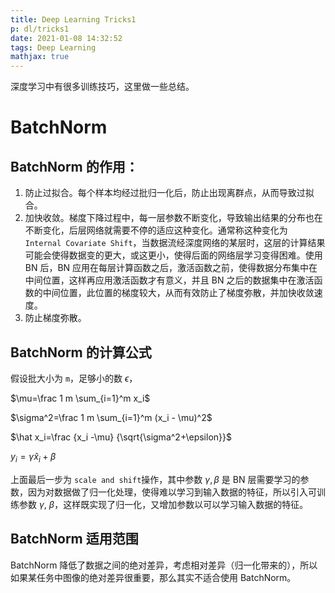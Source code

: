 ```yaml
---
title: Deep Learning Tricks1
p: dl/tricks1
date: 2021-01-08 14:32:52
tags: Deep Learning
mathjax: true
---
```

深度学习中有很多训练技巧，这里做一些总结。
<!-- more -->
# BatchNorm
## BatchNorm 的作用：
1. 防止过拟合。每个样本均经过批归一化后，防止出现离群点，从而导致过拟合。
2. 加快收敛。梯度下降过程中，每一层参数不断变化，导致输出结果的分布也在不断变化，后层网络就需要不停的适应这种变化。通常称这种变化为 `Internal Covariate Shift`，当数据流经深度网络的某层时，这层的计算结果可能会使得数据变的更大，或这更小，使得后面的网络层学习变得困难。使用 BN 后，BN 应用在每层计算函数之后，激活函数之前，使得数据分布集中在中间位置，这样再应用激活函数才有意义，并且 BN 之后的数据集中在激活函数的中间位置，此位置的梯度较大，从而有效防止了梯度弥散，并加快收敛速度。
3. 防止梯度弥散。

## BatchNorm 的计算公式
假设批大小为 `m`，足够小的数 $\epsilon$，

$\mu=\frac 1 m \sum_{i=1}^m x_i$

$\sigma^2=\frac 1 m \sum_{i=1}^m (x_i - \mu)^2$

$\hat x_i=\frac {x_i -\mu} {\sqrt{\sigma^2+\epsilon}}$

$y_i=\gamma \hat x_i+\beta$

上面最后一步为 `scale and shift`操作，其中参数 $\gamma, \beta$ 是 BN 层需要学习的参数，因为对数据做了归一化处理，使得难以学习到输入数据的特征，所以引入可训练参数 $\gamma, \ \beta$，这样既实现了归一化，又增加参数以可以学习输入数据的特征。

## BatchNorm 适用范围
BatchNorm 降低了数据之间的绝对差异，考虑相对差异（归一化带来的），所以如果某任务中图像的绝对差异很重要，那么其实不适合使用 BatchNorm。